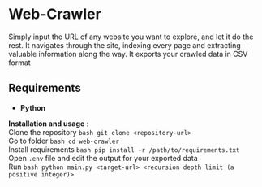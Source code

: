 # Web-Crawler
Simply input the URL of any website you want to explore, and let it do the rest. It navigates through the site, indexing every page and extracting valuable information along the way.
It exports your crawled data in CSV format

## Requirements
- **Python**<br />

**Installation and usage** :<br />
    Clone the repository ```bash git clone <repository-url>```<br />
    Go to folder ```bash cd web-crawler```<br />
    Install requirements ```bash pip install -r /path/to/requirements.txt```<br />
    Open ```.env``` file and edit the output for your exported data<br />
    Run ```bash python main.py <target-url> <recursion depth limit (a positive integer)>```<br />